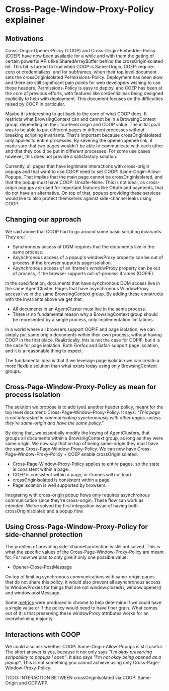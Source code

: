 # Cross-Page-Window-Proxy-Policy explainer

## Motivations
Cross-Origin-Opener-Policy (COOP) and Cross-Origin-Embedder-Policy (COEP) have now been available for a while and with them the gating of certain powerful APIs like SharedArrayBuffer behind the crossOriginIsolated bit. This bit is turned to true when COOP is Same-Origin, COEP: require-corp or credentialless, and for subframes, when their top level document sets the crossOriginIsolated Permissions-Policy. Deployment has been slow and there are still significant pain points for web developers wishing to use these headers. Permissions-Policy is easy to deploy, and COEP has been at the core of previous efforts, with features like credentialless being designed explicitly to help with deployment. This document focuses on the difficulties raised by COOP in particular.

Maybe it is interesting to get back to the core of what COOP does. It restricts what BrowsingContext can and cannot be in a BrowsingContext group, depending on their top-level origin and COOP value. The initial goal was to be able to put different pages in different processes without breaking scripting invariants. That's important because crossOriginIsolated only applies to entire processes. By severing the opener/openee link, it made sure that two pages wouldn't be able to communicate with each other and that they could be put in different processes. For some use cases however, this does not provide a satisfactory solution.

Currently, all pages that have legitimate interactions with cross-origin popups and that want to use COOP need to set COOP: Same-Origin-Allow-Popups. That implies that the main page cannot be crossOriginIsolated, and that the popup must have COOP: Unsafe-None. This is not ideal, as cross-origin popups are used for important features like OAuth and payments, that do not have an alternative. On top of that, popups providing these services would like to also protect themselves against side-channel leaks using COOP.



## Changing our approach
We said above that COOP had to go around some basic scripting invariants. They are:

* Synchronous access of DOM requires that the documents live in the same process.
* Asynchronous access of a popup's windowProxy property can be out of process, if the browser supports page isolation.
* Asynchronous access of an iframe's windowProxy property can be out of process, if the browser supports out-of-process iframes (OOPIF).

In the specification, documents that have synchronous DOM access live in the same AgentCluster. Pages that have asynchronous WindowProxy access live in the same BrowsingContext group. By adding these constructs with the invariants above we get that:

* All documents in an AgentCluster must live in the same process.
* There is no fundamental reason why a BrowsingContext group should be represented by a single process, only implementation limitations.

In a world where all browsers support OOPIF and page isolation, we can simply put same origin documents within their own process, without having COOP in the first place. Realistically, this is not the case for OOPIF, but it is the case for page isolation. Both Firefox and Safari support page isolation, and it is a reasonable thing to expect.

The fundamental idea is that if we leverage page isolation we can create a more flexible solution than what exists today using only BrowsingContext groups.


## Cross-Page-Window-Proxy-Policy as mean for process isolation
The solution we propose is to add (yet) another header policy, meant for the top level document: Cross-Page-Window-Proxy-Policy. It says: _"This page is not interested in communicating synchronously with other pages, unless they're same-origin and have the same policy."_

By doing that, we essentially modify the keying of AgentClusters, that groups all documents within a BrowsingContext group, as long as they were same origin. We now say that on top of being same-origin they must have the same Cross-Page-Window-Proxy-Policy. We can now have Cross-Page-Window-Proxy-Policy + COEP enable crossOriginIsolated:

* Cross-Page-Window-Proxy-Policy applies to entire pages, so the state is consistent within a page.
* COEP is consistent within a page, or iframes will not load.
* crossOriginIsolated is consistent within a page.
* Page isolation is well supported by browsers.

Integrating with cross-origin popup flows only requires asynchronous communication since they're cross-origin. These flow can work as intended. We've solved the first integration issue of having both crossOriginIsolated and a popup flow.

## Using Cross-Page-Window-Proxy-Policy for side-channel protection
The problem of providing side-channel protection is still not solved. This is what the specific values of the 
Cross-Page-Window-Proxy-Policy are meant for. For now we plan to only give it only one possible value:
* Opener-Close-PostMessage

On top of limiting synchronous communications with same-origin pages that do not share this policy, it would also prevent all asynchronous access to WindowProxies for things that are not window.closed(), window.opener() and window.postMessage. 

Some [metrics](https://docs.google.com/spreadsheets/d/1fzqEzyINWlDCo-yIeasWiCdEBF3MG8pbIQlC4wiUiug/edit#gid=0) were produced in chrome to help determine if we could have a single value or if the policy would need to have finer grain. What comes out of it is that preserving these windowProxy attributes works for an overwhelming majority.

## Interactions with COOP
We could also ask whether COOP: Same-Origin-Allow-Popups is still useful. The short answer is yes, because it not only says _"I'm okay preserving scripability to popups I open"_. It also says _"I'm not okay being opened as a popup"_. This is not something you cannot achieve using only Cross-Page-Window-Proxy-Policy.

TODO: INTERACTION BETWEEN crossOriginIsolated via COOP: Same-Origin and COPWPP.